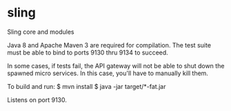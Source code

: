 # sling
Sling core and modules

Java 8 and Apache Maven 3 are required for compilation.
The test suite must be able to bind to ports 9130 thru 9134 to succeed.

In some cases, if tests fail, the API gateway will not be able to shut down
the spawned micro services. In this case, you'll have to manually kill them.

To build and run:
	$ mvn install
	$ java -jar target/*-fat.jar

Listens on port 9130.
